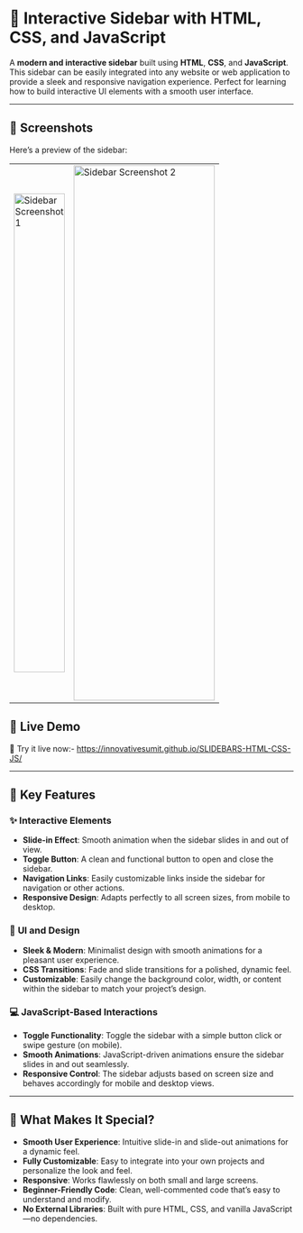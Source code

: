 # 📱 Interactive Sidebar with HTML, CSS, and JavaScript

A **modern and interactive sidebar** built using **HTML**, **CSS**, and **JavaScript**. This sidebar can be easily integrated into any website or web application to provide a sleek and responsive navigation experience. Perfect for learning how to build interactive UI elements with a smooth user interface.

---
## 📸 Screenshots

Here’s a preview of the sidebar:

<table>
  <tr>
    <td><img src="https://github.com/user-attachments/assets/f7c97a9b-0172-4159-a071-17d3621000e7" alt="Sidebar Screenshot 1" width="90" height="850" /></td>
    <td><img src="https://github.com/user-attachments/assets/e309a2c6-14a1-436f-ac31-9c0e8c45c960" alt="Sidebar Screenshot 2" width="250" height="950" /></td>
  </tr>
</table>

## 🚀 Live Demo

🔗  Try it live now:- https://innovativesumit.github.io/SLIDEBARS-HTML-CSS-JS/

---

## 🧩 Key Features

### ✨ **Interactive Elements**
- **Slide-in Effect**: Smooth animation when the sidebar slides in and out of view.
- **Toggle Button**: A clean and functional button to open and close the sidebar.
- **Navigation Links**: Easily customizable links inside the sidebar for navigation or other actions.
- **Responsive Design**: Adapts perfectly to all screen sizes, from mobile to desktop.

### 🎨 **UI and Design**
- **Sleek & Modern**: Minimalist design with smooth animations for a pleasant user experience.
- **CSS Transitions**: Fade and slide transitions for a polished, dynamic feel.
- **Customizable**: Easily change the background color, width, or content within the sidebar to match your project’s design.

### 💻 **JavaScript-Based Interactions**
- **Toggle Functionality**: Toggle the sidebar with a simple button click or swipe gesture (on mobile).
- **Smooth Animations**: JavaScript-driven animations ensure the sidebar slides in and out seamlessly.
- **Responsive Control**: The sidebar adjusts based on screen size and behaves accordingly for mobile and desktop views.

---

## 🎯 What Makes It Special?

- **Smooth User Experience**: Intuitive slide-in and slide-out animations for a dynamic feel.
- **Fully Customizable**: Easy to integrate into your own projects and personalize the look and feel.
- **Responsive**: Works flawlessly on both small and large screens.
- **Beginner-Friendly Code**: Clean, well-commented code that’s easy to understand and modify.
- **No External Libraries**: Built with pure HTML, CSS, and vanilla JavaScript—no dependencies.

